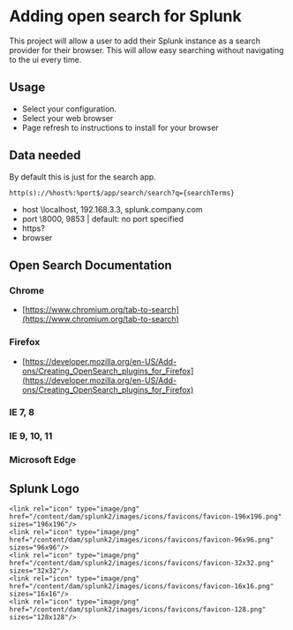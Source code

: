 # Adding open search for Splunk

This project will allow a user to add their Splunk instance as a search provider for their browser. This will allow easy searching without navigating to the ui every time.

## Usage

- Select your configuration.
- Select your web browser
- Page refresh to instructions to install for your browser


## Data needed

By default this is just for the search app.

	http(s)://%host%:%port$/app/search/search?q={searchTerms}

- host \\localhost, 192.168.3.3, splunk.company.com
- port \\8000, 9853 | default: no port specified
- https?
- browser

## Open Search Documentation

### Chrome
- [https://www.chromium.org/tab-to-search](https://www.chromium.org/tab-to-search)

### Firefox
- [https://developer.mozilla.org/en-US/Add-ons/Creating_OpenSearch_plugins_for_Firefox](https://developer.mozilla.org/en-US/Add-ons/Creating_OpenSearch_plugins_for_Firefox)

### IE 7, 8

### IE 9, 10, 11

### Microsoft Edge


## Splunk Logo

	<link rel="icon" type="image/png" href="/content/dam/splunk2/images/icons/favicons/favicon-196x196.png" sizes="196x196"/>
	<link rel="icon" type="image/png" href="/content/dam/splunk2/images/icons/favicons/favicon-96x96.png" sizes="96x96"/>
	<link rel="icon" type="image/png" href="/content/dam/splunk2/images/icons/favicons/favicon-32x32.png" sizes="32x32"/>
	<link rel="icon" type="image/png" href="/content/dam/splunk2/images/icons/favicons/favicon-16x16.png" sizes="16x16"/>
	<link rel="icon" type="image/png" href="/content/dam/splunk2/images/icons/favicons/favicon-128.png" sizes="128x128"/>
